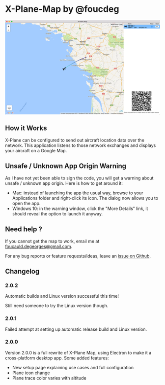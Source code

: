 # X-Plane-Map by @foucdeg

![](./screenshot.png)

## How it Works

X-Plane can be configured to send out aircraft location data over the network.
This application listens to those network exchanges and displays your aircraft on a Google Map.

## Unsafe / Unknown App Origin Warning

As I have not yet been able to sign the code, you will get a warning about unsafe / unknown app origin. Here is how to get around it:

 - Mac: instead of launching the app the usual way, browse to your Applications folder and right-click its icon. The dialog now allows you to open the app.
 - Windows 10: in the warning window, click the "More Details" link, it should reveal the option to launch it anyway.

## Need help ?

If you cannot get the map to work, email me at foucauld.degeorges@gmail.com.

For any bug reports or feature requests/ideas, leave an [issue on Github](https://github.com/foucdeg/x-plane-map-electron/issues).

## Changelog

### 2.0.2

Automatic builds and Linux version successful this time!

Still need someone to try the Linux version though.

### 2.0.1

Failed attempt at setting up automatic release build and Linux version.

### 2.0.0

Version 2.0.0 is a full rewrite of X-Plane Map, using Electron to make it a cross-platform desktop app.
Some added features:

 - New setup page explaining use cases and full configuration
 - Plane icon change
 - Plane trace color varies with altitude
